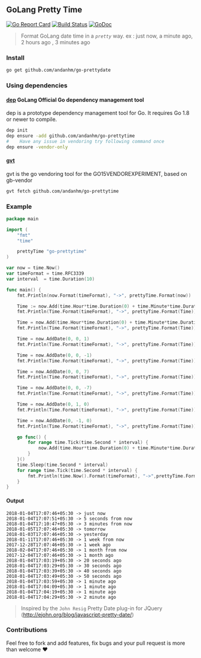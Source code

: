 ## GoLang Pretty Time

[![Go Report Card](https://goreportcard.com/badge/gojp/goreportcard)](https://goreportcard.com/report/github.com/andanhm/go-prettytime)
[![Build Status](https://travis-ci.org/andanhm/go-prettytime.svg?branch=master)](https://travis-ci.org/andanhm/go-prettytime)
[![GoDoc](https://img.shields.io/badge/godoc-reference-5272B4.svg?style=flat-square)](https://godoc.org/github.com/andanhm/go-prettytime)

> Format GoLang date time in a *`pretty`* way. ex : just now, a minute ago, 2 hours ago , 3 minutes ago

### Install

```bash
go get github.com/andanhm/go-prettydate
```

### Using dependencies

#### [dep] GoLang Official Go dependency management tool
dep is a prototype dependency management tool for Go. It requires Go 1.8 or newer to compile.

```bash
dep init
dep ensure -add github.com/andanhm/go-prettytime
#    Have any issue in vendoring try following command once 
dep ensure -vendor-only
```

#### [gvt]
gvt is the go vendoring tool for the GO15VENDOREXPERIMENT, based on gb-vendor

```bash
gvt fetch github.com/andanhm/go-prettytime
```


### Example

```go
package main

import (
	"fmt"
	"time"

	prettyTime "go-prettytime"
)

var now = time.Now()
var timeFormat = time.RFC3339
var interval  = time.Duration(10)

func main() {
	fmt.Println(now.Format(timeFormat), "->", prettyTime.Format(now))

	Time := now.Add(time.Hour*time.Duration(0) + time.Minute*time.Duration(0) + time.Second*5)
	fmt.Println(Time.Format(timeFormat), "->", prettyTime.Format(Time))

	Time = now.Add(time.Hour*time.Duration(0) + time.Minute*time.Duration(3) + time.Second)
	fmt.Println(Time.Format(timeFormat), "->", prettyTime.Format(Time))

	Time = now.AddDate(0, 0, 1)
	fmt.Println(Time.Format(timeFormat), "->", prettyTime.Format(Time))

	Time = now.AddDate(0, 0, -1)
	fmt.Println(Time.Format(timeFormat), "->", prettyTime.Format(Time))

	Time = now.AddDate(0, 0, 7)
	fmt.Println(Time.Format(timeFormat), "->", prettyTime.Format(Time))

	Time = now.AddDate(0, 0, -7)
	fmt.Println(Time.Format(timeFormat), "->", prettyTime.Format(Time))

	Time = now.AddDate(0, 1, 0)
	fmt.Println(Time.Format(timeFormat), "->", prettyTime.Format(Time))

	Time = now.AddDate(0, -1, 0)
	fmt.Println(Time.Format(timeFormat), "->", prettyTime.Format(Time))

	go func() {
		for range time.Tick(time.Second * interval) {
			now.Add(time.Hour*time.Duration(0) + time.Minute*time.Duration(0) + time.Second*interval)
		}
	}()
	time.Sleep(time.Second * interval)
	for range time.Tick(time.Second * interval) {
		fmt.Println(time.Now().Format(timeFormat), "->",prettyTime.Format(now))
	}
}

```

#### Output

```
2018-01-04T17:07:46+05:30 -> just now
2018-01-04T17:07:51+05:30 -> 5 seconds from now
2018-01-04T17:10:47+05:30 -> 3 minutes from now
2018-01-05T17:07:46+05:30 -> tomorrow
2018-01-03T17:07:46+05:30 -> yesterday
2018-01-11T17:07:46+05:30 -> 1 week from now
2017-12-28T17:07:46+05:30 -> 1 week ago
2018-02-04T17:07:46+05:30 -> 1 month from now
2017-12-04T17:07:46+05:30 -> 1 month ago
2018-01-04T17:03:19+05:30 -> 20 seconds ago
2018-01-04T17:03:29+05:30 -> 30 seconds ago
2018-01-04T17:03:39+05:30 -> 40 seconds ago
2018-01-04T17:03:49+05:30 -> 50 seconds ago
2018-01-04T17:03:59+05:30 -> 1 minute ago
2018-01-04T17:04:09+05:30 -> 1 minute ago
2018-01-04T17:04:19+05:30 -> 1 minute ago
2018-01-04T17:04:29+05:30 -> 2 minute ago
```

> Inspired by the `John Resig` Pretty Date plug-in for JQuery (http://ejohn.org/blog/javascript-pretty-date/)

### Contributions

Feel free to fork and add features, fix bugs and your pull request is more than welcome ❤

[dep]: <https://github.com/golang/dep>
[gvt]: <https://github.com/FiloSottile/gvt>
[go-prettytime]: <https://godoc.org/github.com/andanhm/go-prettytime>